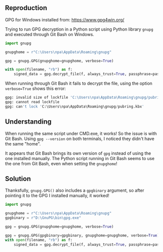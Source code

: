 ## Reproduction

GPG for Windows installed from: https://www.gpg4win.org/

Trying to run GPG decryption in a Python script using Python library `gnupg` and executed through Git Bash on Windows.


```python
import gnupg

gnupghome = r"C:\Users\npa\AppData\Roaming\gnupg"

gpg = gnupg.GPG(gnupghome=gnupghome, verbose=True)

with open(filename, "rb") as f:
    signed_data = gpg.decrypt_file(f, always_trust=True, passphrase=passphrase)
```


When running through Git Bash it fails to decrypt the file, using the option `verbose=True` shows this error:

```python
gpg: invalid size of lockfile 'C:\Users\npa\AppData\Roaming\gnupg/pubring.kbx.lock'
gpg: cannot read lockfile
gpg: can't lock 'C:\Users\npa\AppData\Roaming\gnupg/pubring.kbx'
```

## Understanding

When running the same script under CMD.exe, it works! So the issue is with Git Bash. 
Using `gpg --version` on both terminals, I noticed they didn't have the same "home".

It appears that Git Bash brings its own version of `gpg` instead of using the one installed manually.
The Python script running in Git Bash seems to use the one from Git Bash, even when setting the `gnupghome`!


## Solution

Thanksfully, `gnupg.GPG()` also includes  a `gpgbinary` argument, so after pointing it to the GPG I installed manually, it worked!

```python
import gnupg

gnupghome = r"C:\Users\npa\AppData\Roaming\gnupg"
gpgbinary = r"D:\GnuPG\bin\gpg.exe"

gpg = gnupg.GPG(gnupghome=gnupghome, verbose=True)

gpg = gnupg.GPG(gpgbinary=gpgbinary, gnupghome=gnupghome, verbose=True)
with open(filename, "rb") as f:
    signed_data = gpg.decrypt_file(f, always_trust=True, passphrase=passphrase)
```

